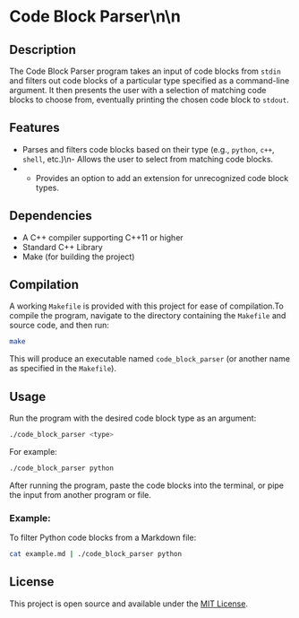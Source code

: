 # Code Block Parser\n\n
## Description
The Code Block Parser program takes an input of code blocks from `stdin` and filters out code blocks of a particular type specified as a command-line argument. It then presents the user with a selection of matching code blocks to choose from, eventually printing the chosen code block to `stdout`.
## Features
- Parses and filters code blocks based on their type (e.g., `python`, `c++`, `shell`, etc.)\n- Allows the user to select from matching code blocks.
- - Provides an option to add an extension for unrecognized code block types.
## Dependencies
- A C++ compiler supporting C++11 or higher
- Standard C++ Library
- Make (for building the project)
## Compilation
A working `Makefile` is provided with this project for ease of compilation.To compile the program, navigate to the directory containing the `Makefile` and source code, and then run:
```bash
make
```
This will produce an executable named `code_block_parser` (or another name as specified in the `Makefile`).
## Usage
Run the program with the desired code block type as an argument:
```bash
./code_block_parser <type>
```
For example:
```bash
./code_block_parser python
```
After running the program, paste the code blocks into the terminal, or pipe the input from another program or file.
### Example:
To filter Python code blocks from a Markdown file:
```bash
cat example.md | ./code_block_parser python
```
## License
This project is open source and available under the [MIT License](LICENSE).

